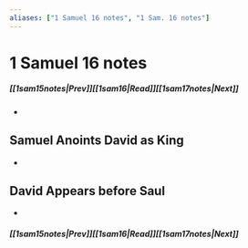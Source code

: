 ```yaml
---
aliases: ["1 Samuel 16 notes", "1 Sam. 16 notes"]
---
```

# 1 Samuel 16 notes
##### <span class=arrow-left></span>[[1sam15notes|Prev]]<span class=navigation-separator></span>[[1sam16|Read]]<span class=navigation-separator></span>[[1sam17notes|Next]]<span class=arrow-right></span>
- 
## Samuel Anoints David as King
- 
## David Appears before Saul
- 
##### <span class=arrow-left></span>[[1sam15notes|Prev]]<span class=navigation-separator></span>[[1sam16|Read]]<span class=navigation-separator></span>[[1sam17notes|Next]]<span class=arrow-right></span>